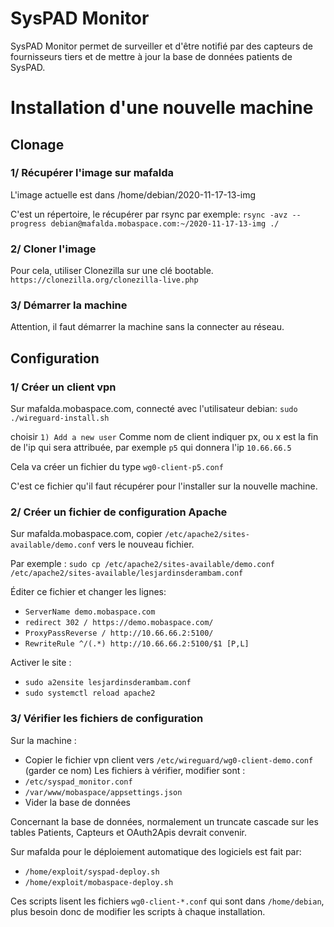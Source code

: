 # SysPAD Monitor

SysPAD Monitor permet de surveiller et d'être notifié par des capteurs de fournisseurs tiers
 et de mettre à jour la base de données patients de SysPAD.

# Installation d'une nouvelle machine

## Clonage
### 1/ Récupérer l'image sur mafalda
L'image actuelle est dans /home/debian/2020-11-17-13-img

C'est un répertoire, le récupérer par rsync par exemple:
`rsync -avz --progress debian@mafalda.mobaspace.com:~/2020-11-17-13-img ./`
### 2/ Cloner l'image
Pour cela, utiliser Clonezilla sur une clé bootable.
`https://clonezilla.org/clonezilla-live.php`

### 3/ Démarrer la machine
Attention, il faut démarrer la machine sans la connecter au réseau.

## Configuration
### 1/ Créer un client vpn
Sur mafalda.mobaspace.com, connecté avec l'utilisateur debian:
`sudo ./wireguard-install.sh`

choisir `1) Add a new user`
Comme nom de client indiquer px, ou x est la fin de l'ip qui sera attribuée,
 par exemple `p5` qui donnera l'ip `10.66.66.5`
 
 Cela va créer un fichier du type `wg0-client-p5.conf`
 
 C'est ce fichier qu'il faut récupérer pour l'installer sur la nouvelle machine.
 
 ### 2/ Créer un fichier de configuration Apache
 Sur mafalda.mobaspace.com, 
 copier `/etc/apache2/sites-available/demo.conf` vers le nouveau fichier.
 
 Par exemple :
 `sudo cp /etc/apache2/sites-available/demo.conf /etc/apache2/sites-available/lesjardinsderambam.conf` 
 
 Éditer ce fichier et changer les lignes:
  - `ServerName demo.mobaspace.com`
  - `redirect 302 / https://demo.mobaspace.com/`
  - `ProxyPassReverse / http://10.66.66.2:5100/`
  - `RewriteRule ^/(.*) http://10.66.66.2:5100/$1 [P,L]`
 
 Activer le site :
  - `sudo a2ensite lesjardinsderambam.conf`
  - `sudo systemctl reload apache2`
  
 
 ### 3/ Vérifier les fichiers de configuration
 Sur la machine :
 - Copier le fichier vpn client vers `/etc/wireguard/wg0-client-demo.conf` (garder ce nom)
 Les fichiers à vérifier, modifier sont :
 - `/etc/syspad_monitor.conf`
 - `/var/www/mobaspace/appsettings.json`
 - Vider la base de données
 
 Concernant la base de données, normalement un truncate cascade sur les tables Patients, Capteurs et OAuth2Apis devrait convenir.
 
 Sur mafalda pour le déploiement automatique des logiciels est fait par:
 
 - `/home/exploit/syspad-deploy.sh`
 - `/home/exploit/mobaspace-deploy.sh`
 
 Ces scripts lisent les fichiers `wg0-client-*.conf` qui sont dans `/home/debian`, 
 plus besoin donc de modifier les scripts à chaque installation.